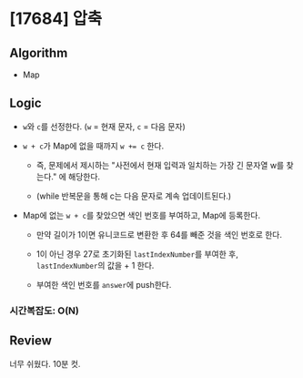 # [17684] 압축

## Algorithm

- Map

## Logic

- `w`와 `c`를 선정한다. (`w` = 현재 문자, `c` = 다음 문자)

- `w + c`가 Map에 없을 때까지 `w += c` 한다.

  - 즉, 문제에서 제시하는 "사전에서 현재 입력과 일치하는 가장 긴 문자열 w를 찾는다." 에 해당한다.

  - (while 반복문을 통해 c는 다음 문자로 계속 업데이트된다.)

- Map에 없는 `w + c`를 찾았으면 색인 번호를 부여하고, Map에 등록한다.

  - 만약 길이가 1이면 유니코드로 변환한 후 64를 빼준 것을 색인 번호로 한다.

  - 1이 아닌 경우 27로 초기화된 `lastIndexNumber`를 부여한 후, `lastIndexNumber`의 값을 + 1 한다.

  - 부여한 색인 번호를 `answer`에 push한다.

### 시간복잡도: O(N)

## Review

너무 쉬웠다. 10분 컷.

